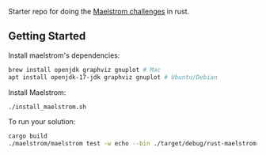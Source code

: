 
Starter repo for doing the [Maelstrom challenges]([text](https://fly.io/dist-sys/1/)) in rust.

## Getting Started

Install maelstrom's dependencies:
```bash
brew install openjdk graphviz gnuplot # Mac
apt install openjdk-17-jdk graphviz gnuplot # Ubuntu/Debian
```

Install Maelstrom:
```bash
./install_maelstrom.sh
```

To run your solution:
```bash
cargo build
./maelstrom/maelstrom test -w echo --bin ./target/debug/rust-maelstrom-boilerplate --node-count 1 --time-limit 10 --log-stderr
```
